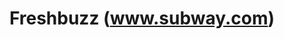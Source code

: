 ---
inv_num: 2013-169
add_credit:
url: 2013-169-freshbuzz
title: Freshbuzz (www.subway.com)
year: '2014'
display_year: '2014'
medium: Single channel video
dims:
pitch: On take motion picture of myself web surfing around www.subway.com
ps:
live_url:
youtube:
related_code:
subheading:
download:
commission:
related: |-
  [4162] [2013-176-napkins] 2013 176 Napkins
  [4163] [2013-177-napkins] 2013 177 Napkins
  [4164] [2013-178-napkins] 2013 178 Napkins
  [4165] [2013-179-napkins] 2013 179 Napkins
layout: things-i-made
---